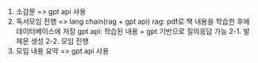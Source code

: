 1. 소감문
  => gpt api 사용
2. 독서모임 진행
   => lang chain(rag + gpt api)
   rag: pdf로 책 내용을 학습한 후에 데이터베이스에 저장
   gpt api: 학습된 내용 + gpt 기반으로 질의응답 가능
   2-1. 발제문 생성
   2-2. 모임 진행
4. 모임 내용 요약
   => gpt api 사용
